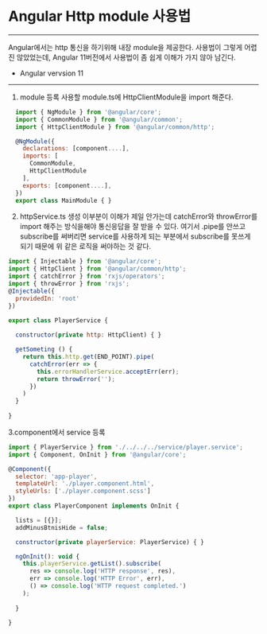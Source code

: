 # Angular Http module 사용법

- - -
Angular에서는 http 통신을 하기위해 내장 module을 제공한다. 
사용법이 그렇게 어렵진 않았었는데, Angular 11버전에서 사용법이 좀 쉽게 이해가 가지 않아 남긴다.

* Angular vervsion 11

- - -

1. module 등록 
사용할 module.ts에 HttpClientModule을 import 해준다.
```javascript
  import { NgModule } from '@angular/core';
  import { CommonModule } from '@angular/common';
  import { HttpClientModule } from '@angular/common/http';

  @NgModule({
    declarations: [component....],
    imports: [
      CommonModule,
      HttpClientModule
    ],
    exports: [component....],
  })
  export class MainModule { }
```

2. httpService.ts 생성
이부분이 이해가 제일 안가는데 catchError와 throwError를 import 해주는 방식을해야
통신응답을 잘 받을 수 있다. 
여기서 .pipe를 안쓰고 subscribe를 써버리면 service를 사용하게 되는 부분에서 subscribe를 못쓰게 되기 때문에
위 같은 로직을 써야하는 것 같다.

```javascript
import { Injectable } from '@angular/core';
import { HttpClient } from '@angular/common/http';
import { catchError } from 'rxjs/operators';
import { throwError } from 'rxjs';
@Injectable({
  providedIn: 'root'
})

export class PlayerService {
  
  constructor(private http: HttpClient) { }

  getSometing () {
    return this.http.get(END_POINT).pipe(
      catchError(err => {
        this.errorHandlerService.acceptErr(err);
        return throwError('');
      })
    )
  }
  
}

```

3.component에서 service 등록

```javascript
import { PlayerService } from './../../../service/player.service';
import { Component, OnInit } from '@angular/core';

@Component({
  selector: 'app-player',
  templateUrl: './player.component.html',
  styleUrls: ['./player.component.scss']
})
export class PlayerComponent implements OnInit {

  lists = [{}];
  addMinusBtnisHide = false;

  constructor(private playerService: PlayerService) { }

  ngOnInit(): void {
    this.playerService.getList().subscribe(
      res => console.log('HTTP response', res),
      err => console.log('HTTP Error', err),
      () => console.log('HTTP request completed.')
    );
    
  }

}

```